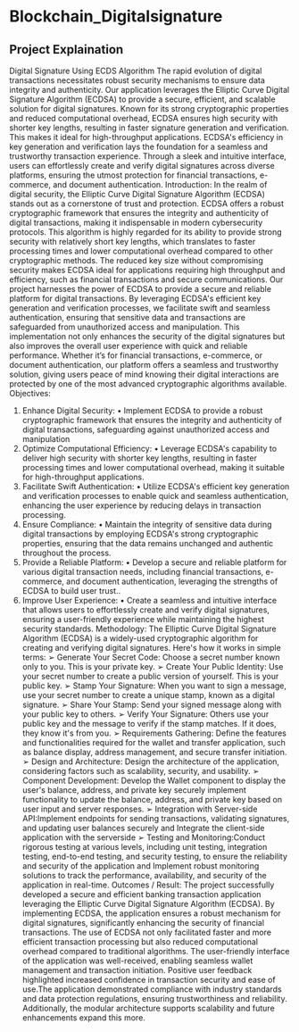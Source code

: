 # Blockchain_Digitalsignature

## Project Explaination 

Digital Signature Using ECDS Algorithm
The rapid evolution of digital transactions necessitates robust security mechanisms to ensure
data integrity and authenticity. Our application leverages the Elliptic Curve Digital Signature
Algorithm (ECDSA) to provide a secure, efficient, and scalable solution for digital signatures.
Known for its strong cryptographic properties and reduced computational overhead, ECDSA
ensures high security with shorter key lengths, resulting in faster signature generation and
verification. This makes it ideal for high-throughput applications. ECDSA's efficiency in key
generation and verification lays the foundation for a seamless and trustworthy transaction
experience. Through a sleek and intuitive interface, users can effortlessly create and verify
digital signatures across diverse platforms, ensuring the utmost protection for financial
transactions, e-commerce, and document authentication.
Introduction:
In the realm of digital security, the Elliptic Curve Digital Signature Algorithm (ECDSA) stands
out as a cornerstone of trust and protection. ECDSA offers a robust cryptographic framework that
ensures the integrity and authenticity of digital transactions, making it indispensable in modern
cybersecurity protocols. This algorithm is highly regarded for its ability to provide strong security
with relatively short key lengths, which translates to faster processing times and lower
computational overhead compared to other cryptographic methods. The reduced key size without
compromising security makes ECDSA ideal for applications requiring high throughput and
efficiency, such as financial transactions and secure communications.
Our project harnesses the power of ECDSA to provide a secure and reliable platform for digital
transactions. By leveraging ECDSA's efficient key generation and verification processes, we
facilitate swift and seamless authentication, ensuring that sensitive data and transactions are
safeguarded from unauthorized access and manipulation. This implementation not only enhances
the security of the digital signatures but also improves the overall user experience with quick and
reliable performance. Whether it’s for financial transactions, e-commerce, or document
authentication, our platform offers a seamless and trustworthy solution, giving users peace of
mind knowing their digital interactions are protected by one of the most advanced cryptographic
algorithms available.
Objectives:
1. Enhance Digital Security:
• Implement ECDSA to provide a robust cryptographic framework that ensures the
integrity and authenticity of digital transactions, safeguarding against unauthorized
access and manipulation
2. Optimize Computational Efficiency:
• Leverage ECDSA's capability to deliver high security with shorter key lengths,
resulting in faster processing times and lower computational overhead, making it
suitable for high-throughput applications.
3. Facilitate Swift Authentication:
• Utilize ECDSA's efficient key generation and verification processes to enable quick
and seamless authentication, enhancing the user experience by reducing delays in
transaction processing.
4. Ensure Compliance:
• Maintain the integrity of sensitive data during digital transactions by employing
ECDSA's strong cryptographic properties, ensuring that the data remains unchanged
and authentic throughout the process.
5. Provide a Reliable Platform:
• Develop a secure and reliable platform for various digital transaction needs, including
financial transactions, e-commerce, and document authentication, leveraging the
strengths of ECDSA to build user trust..
6. Improve User Experience:
• Create a seamless and intuitive interface that allows users to effortlessly create and
verify digital signatures, ensuring a user-friendly experience while maintaining the
highest security standards.
Methodology:
The Elliptic Curve Digital Signature Algorithm (ECDSA) is a widely-used cryptographic
algorithm for creating and verifying digital signatures. Here's how it works in simple terms:
➢ Generate Your Secret Code: Choose a secret number known only to you. This is your private key.
➢ Create Your Public Identity: Use your secret number to create a public version of yourself. This is
your public key.
➢ Stamp Your Signature: When you want to sign a message, use your secret number to create a
unique stamp, known as a digital signature.
➢ Share Your Stamp: Send your signed message along with your public key to others.
➢ Verify Your Signature: Others use your public key and the message to verify if the stamp matches. If
it does, they know it's from you.
➢ Requirements Gathering: Define the features and functionalities required for the wallet and transfer
application, such as balance display, address management, and secure transfer initiation.
➢ Design and Architecture: Design the architecture of the application, considering factors such as
scalability, security, and usability.
➢ Component Development: Develop the Wallet component to display the user's balance, address, and
private key securely implement functionality to update the balance, address, and private key based on
user input and server responses.
➢ Integration with Server-side API:Implement endpoints for sending transactions, validating
signatures, and updating user balances securely and Integrate the client-side application with the serverside
➢ Testing and Monitoring:Conduct rigorous testing at various levels, including unit testing, integration
testing, end-to-end testing, and security testing, to ensure the reliability and security of the application
and Implement robust monitoring solutions to track the performance, availability, and security of the
application in real-time.
Outcomes / Result:
The project successfully developed a secure and efficient banking transaction application
leveraging the Elliptic Curve Digital Signature Algorithm (ECDSA). By implementing ECDSA,
the application ensures a robust mechanism for digital signatures, significantly enhancing the
security of financial transactions. The use of ECDSA not only facilitated faster and more
efficient transaction processing but also reduced computational overhead compared to
traditional algorithms. The user-friendly interface of the application was well-received, enabling
seamless wallet management and transaction initiation. Positive user feedback highlighted
increased confidence in transaction security and ease of use.The application demonstrated
compliance with industry standards and data protection regulations, ensuring trustworthiness
and reliability. Additionally, the modular architecture supports scalability and
future enhancements expand this more.
